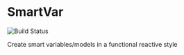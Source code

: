 SmartVar
========

![Build Status](https://travis-ci.org/Kirosoft/SmartVar.svg)

Create smart variables/models in a functional reactive style
